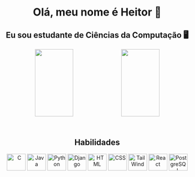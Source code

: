 <div align="center">
    <h1> Olá, meu nome é Heitor 👋</h1>
    <h2> Eu sou estudante de Ciências da Computação 🖥️</h2>
</div>
<div align="center">
  <img height="180em" width="45%" src="https://github-readme-stats.vercel.app/api?username=heitorbrrt1&show_icons=true&theme=gotham&include_all_commits=true&count_private=true"/>
  <img height="180em" width="45%" src="https://github-readme-stats.vercel.app/api/top-langs/?username=heitorbrrt1&layout=compact&langs_count=7&theme=gotham"/>
</div>
<div align="center">
    <h2> 
        <br> Habilidades 
    </h2>
    <p>
    <img align="center" alt="C" height="45" width="50" src="https://cdn.jsdelivr.net/gh/devicons/devicon/icons/c/c-original.svg" />
    <img align="center" alt="Java" height="45" width="50" src="https://cdn.jsdelivr.net/gh/devicons/devicon/icons/java/java-original.svg" />
    <img align="center" alt="Python" height="45" width="50" src="https://cdn.jsdelivr.net/gh/devicons/devicon/icons/python/python-original.svg" />
    <img align="center" alt="Django" height="45" width="50" src="https://cdn.jsdelivr.net/gh/devicons/devicon/icons/django/django-plain.svg" />
    <img align="center" alt="HTML" height="45" width="50" src="https://cdn.jsdelivr.net/gh/devicons/devicon/icons/html5/html5-original.svg" />
    <img align="center" alt="CSS" height="45" width="50" src="https://cdn.jsdelivr.net/gh/devicons/devicon/icons/css3/css3-original.svg" />
    <img align="center" alt="TailWind" height="45" width="50" src="https://cdn.jsdelivr.net/gh/devicons/devicon/icons/tailwindcss/tailwindcss-original-wordmark.svg" />
    <img align="center" alt="React" height="45" width="50" src="https://cdn.jsdelivr.net/gh/devicons/devicon/icons/react/react-original.svg" />
    <img align="center" alt="PostgreSQL" height="45" width="50" src="https://cdn.jsdelivr.net/gh/devicons/devicon/icons/postgresql/postgresql-original-wordmark.svg" />
    </p>
</div>
